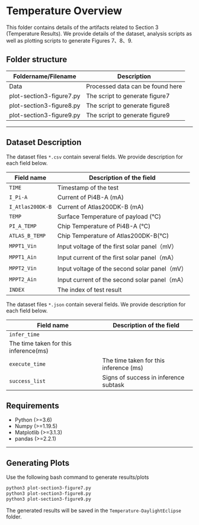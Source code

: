 # Temperature Overview

This folder contains details of the artifacts related to Section 3 (Temperature Results). We provide details of the dataset, analysis scripts as well as plotting scripts to generate Figures 7、8、9.

## Folder structure
| Foldername/Filename      | Description                      |
| ------------------------ | -------------------------------- |
| Data                     | Processed data can be found here |
| plot-section3-figure7.py | The script to generate figure7   |
| plot-section3-figure8.py | The script to generate figure8   |
| plot-section3-figure9.py | The script to generate figure9   |

---


## Dataset Description

The dataset files `*.csv` contain several fields. We provide description for each field below.

| Field name       | Description of the field                      |
| ---------------- | --------------------------------------------- |
| `TIME`           | Timestamp of the test                         |
| `I_Pi-A`         | Current of Pi4B-A (mA)                        |
| `I_Atlas200DK-B` | Current of Atlas200DK-B (mA)                  |
| `TEMP`           | Surface Temperature of payload (°C)           |
| `PI_A_TEMP`      | Chip Temperature of Pi4B-A (°C)               |
| `ATLAS_B_TEMP`   | Chip Temperature of Atlas200DK-B(°C)          |
| `MPPT1_Vin`      | Input voltage of the first solar panel（mV）  |
| `MPPT1_Ain`      | Input current of the first solar panel（mA）  |
| `MPPT2_Vin`      | Input voltage of the second solar panel（mV） |
| `MPPT2_Ain`      | Input current of the second solar panel（mA） |
| `INDEX`          | The index of test result                      |

The dataset files `*.json` contain several fields. We provide description for each field below.

| Field name                            | Description of the field               |
| ------------------------------------- | -------------------------------------- |
| `infer_time`                          |
| The time taken for this inference(ms) |
| `execute_time`                        | The time taken for this inference (ms) |
| `success_list`                        | Signs of success in inference subtask  |

## Requirements

* Python (>=3.6)
* Numpy (>=1.19.5)
* Matplotlib (>=3.1.3)
* pandas (>=2.2.1)

---

## Generating Plots
Use the following bash command to generate results/plots

```bash
python3 plot-section3-figure7.py
python3 plot-section3-figure8.py
python3 plot-section3-figure9.py
```
The generated results will be saved in the `Temperature-DaylightEclipse` folder.
